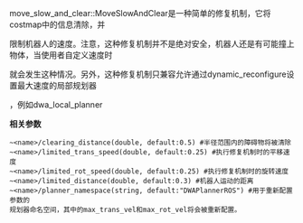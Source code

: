move_slow_and_clear::MoveSlowAndClear是一种简单的修复机制，它将costmap中的信息清除，并

限制机器人的速度。注意，这种修复机制并不是绝对安全，机器人还是有可能撞上物体，当使用者自定义速度时

就会发生这种情况。另外，这种修复机制只兼容允许通过dynamic_reconfigure设置最大速度的局部规划器

，例如dwa_local_planner

**相关参数**

    ~<name>/clearing_distance(double, default:0.5) #半径范围内的障碍物将被清除
    ~<name>/limited_trans_speed(double, default:0.25) #执行修复机制时的平移速度
    ~<name>/limited_rot_speed(double, default:0.25) #执行修复机制时的旋转速度
    ~<name>/limited_distance(double, default:0.3) #机器人运动的距离
    ~<name>/planner_namespace(string, default:"DWAPlannerROS") #用于重新配置参数的
    规划器命名空间，其中的max_trans_vel和max_rot_vel将会被重新配置。
